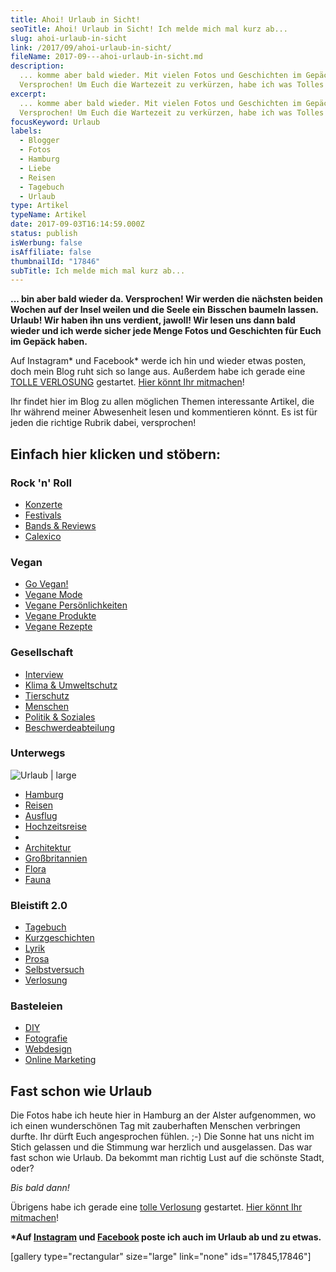 ```yaml
---
title: Ahoi! Urlaub in Sicht!
seoTitle: Ahoi! Urlaub in Sicht! Ich melde mich mal kurz ab...
slug: ahoi-urlaub-in-sicht
link: /2017/09/ahoi-urlaub-in-sicht/
fileName: 2017-09---ahoi-urlaub-in-sicht.md
description:
  ... komme aber bald wieder. Mit vielen Fotos und Geschichten im Gepäck.
  Versprochen! Um Euch die Wartezeit zu verkürzen, habe ich was Tolles für Euch!
excerpt:
  ... komme aber bald wieder. Mit vielen Fotos und Geschichten im Gepäck.
  Versprochen! Um Euch die Wartezeit zu verkürzen, habe ich was Tolles für Euch!
focusKeyword: Urlaub
labels:
  - Blogger
  - Fotos
  - Hamburg
  - Liebe
  - Reisen
  - Tagebuch
  - Urlaub
type: Artikel
typeName: Artikel
date: 2017-09-03T16:14:59.000Z
status: publish
isWerbung: false
isAffiliate: false
thumbnailId: "17846"
subTitle: Ich melde mich mal kurz ab...
---
```


<strong>... bin aber bald wieder da. Versprochen! Wir werden die nächsten beiden
Wochen auf der Insel weilen und die Seele ein Bisschen baumeln lassen.  Urlaub!
Wir haben ihn uns verdient, jawoll! Wir lesen uns dann bald wieder und ich werde
sicher jede Menge Fotos und Geschichten für Euch im Gepäck haben.</strong>

Auf Instagram* und Facebook* werde ich hin und wieder etwas posten, doch mein
Blog ruht sich so lange aus. Außerdem habe ich gerade eine
<a href="http://cardamonchai.com/2017/09/fopo-rettet-aussortierte-fruechte/">TOLLE
VERLOSUNG</a> gestartet.
<a href="http://cardamonchai.com/2017/09/fopo-rettet-aussortierte-fruechte/">Hier
könnt Ihr mitmachen</a>!

Ihr findet hier im Blog zu allen möglichen Themen interessante Artikel, die Ihr
während meiner Abwesenheit lesen und kommentieren könnt. Es ist für jeden die
richtige Rubrik dabei, versprochen!

## Einfach hier klicken und stöbern:

### Rock 'n' Roll

<ul>
    <li><a href="/category/musik/konzerte/">Konzerte</a></li>
    <li><a href="/category/musik/festivals/">Festivals</a></li>
    <li><a href="/category/musik/bands-reviews/">Bands &amp; Reviews</a></li>
    <li><a href="/category/musik/calexico/">Calexico</a></li>
</ul>

### Vegan

<ul>
    <li><a href="/category/vegan-2/go-vegan/">Go Vegan!</a></li>
    <li><a href="/category/vegan-2/mode/">Vegane Mode</a></li>
    <li><a href="/vegan-2/vegane-persoenlichkeiten/">Vegane Persönlichkeiten</a></li>
    <li><a href="/category/vegan-2/produkte/">Vegane Produkte</a></li>
    <li><a href="/category/vegan-2/rezepte/">Vegane Rezepte</a></li>
</ul>

### Gesellschaft

<ul>
    <li><a href="/category/gesellschaft/interview/">Interview</a></li>
    <li><a href="/category/gesellschaft/klima-umweltschutz/">Klima &amp; Umweltschutz</a></li>
    <li><a href="/category/gesellschaft/tierschutz/">Tierschutz</a></li>
    <li><a href="/category/gesellschaft/menschen/">Menschen</a></li>
    <li><a href="/category/gesellschaft/politik-soziales/">Politik &amp; Soziales</a></li>
    <li><a href="/category/gesellschaft/beschwerdeabteilung/">Beschwerdeabteilung</a></li>
</ul>

### Unterwegs

![Urlaub | large](http://cardamonchai.com/wp-content/uploads/2017/09/Für-Blog-1-von-1-2-520x347.jpg)

<ul>
    <li><a href="/category/unterwegs/hamburg/">Hamburg</a></li>
    <li><a href="/category/unterwegs/reisen/">Reisen</a></li>
    <li><a href="/category/unterwegs/ausflug/">Ausflug</a></li>
    <li><a href="/category/unterwegs/hochzeitsreise/">Hochzeitsreise</a></li>
    <li><a href="/category/unterwegs/kunst/">
    <li><a href="/unterwegs/architektur/">Architektur</a></li>
    <li><a href="/category/unterwegs/england/">Großbritannien</a></li>
    <li><a href="/category/unterwegs/flora/">Flora</a></li>
    <li><a href="/category/unterwegs/fauna/">Fauna</a></li>
</ul>

### Bleistift 2.0

<ul>
    <li><a href="/category/bleistift-2-0/tagebuch/">Tagebuch</a></li>
    <li><a href="/category/bleistift-2-0/kurzgeschichten/">Kurzgeschichten</a></li>
    <li><a href="/category/bleistift-2-0/lyrik/">Lyrik</a></li>
    <li><a href="/category/bleistift-2-0/lyrik/">Prosa</a></li>
    <li><a href="/category/bleistift-2-0/selbstversuch/">Selbstversuch</a></li>
    <li><a href="/category/bleistift-2-0/verlosung/">Verlosung</a></li>
</ul>

### Basteleien

<ul>
    <li><a href="/category/basteleien/diy/">DIY</a></li>
    <li><a href="/basteleien/fotografie/">Fotografie</a></li>
    <li><a href="/basteleien/webdesign">Webdesign</a></li>
    <li><a href="/basteleien/online-marketing-basteleien/">Online Marketing</a></li>
</ul>

## Fast schon wie Urlaub

Die Fotos habe ich heute hier in Hamburg an der Alster aufgenommen, wo ich einen
wunderschönen Tag mit zauberhaften Menschen verbringen durfte. Ihr dürft Euch
angesprochen fühlen. ;-) Die Sonne hat uns nicht im Stich gelassen und die
Stimmung war herzlich und ausgelassen. Das war fast schon wie Urlaub. Da bekommt
man richtig Lust auf die schönste Stadt, oder?

<em>Bis bald dann!</em>

Übrigens habe ich gerade eine
<a href="http://cardamonchai.com/2017/09/fopo-rettet-aussortierte-fruechte/">tolle
Verlosung</a> gestartet.
<a href="http://cardamonchai.com/2017/09/fopo-rettet-aussortierte-fruechte/">Hier
könnt Ihr mitmachen</a>!

<strong>\*Auf <a href="https://www.instagram.com/anne_reko/">Instagram</a> und
<a href="https://www.facebook.com/cardamonchai/" target="_blank" rel="noopener">Facebook</a>
poste ich auch im Urlaub ab und zu etwas.</strong>

[gallery type="rectangular" size="large" link="none" ids="17845,17846"]
